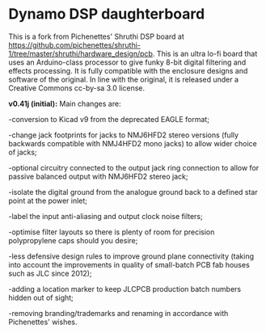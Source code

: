 # Dynamo DSP daughterboard

This is a fork from Pichenettes' Shruthi DSP board at https://github.com/pichenettes/shruthi-1/tree/master/shruthi/hardware_design/pcb. This is an ultra lo-fi board that uses an Arduino-class processor to give funky 8-bit digital filtering and effects processing. It is fully compatible with the enclosure designs and software of the original. In line with the original, it is released under a Creative Commons cc-by-sa 3.0 license. 


<b>v0.41j (initial):</b> Main changes are: 

-conversion to Kicad v9 from the deprecated EAGLE format;

-change jack footprints for jacks to NMJ6HFD2 stereo versions (fully backwards compatible with NMJ4HFD2 mono jacks) to allow wider choice of jacks;

-optional circuitry connected to the output jack ring connection to allow for passive balanced output with NMJ6HFD2 stereo jack; 

-isolate the digital ground from the analogue ground back to a defined star point at the power inlet; 

-label the input anti-aliasing and output clock noise filters; 

-optimise filter layouts so there is plenty of room for precision polypropylene caps should you desire;

-less defensive design rules to improve ground plane connectivity (taking into account the improvements in quality of small-batch PCB fab houses such as JLC since 2012);

-adding a location marker to keep JLCPCB production batch numbers hidden out of sight;

-removing branding/trademarks and renaming in accordance with Pichenettes' wishes.
